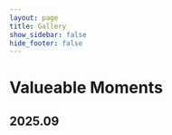 ```yaml
---
layout: page
title: Gallery
show_sidebar: false
hide_footer: false
---
```


# Valueable Moments

## 2025.09

